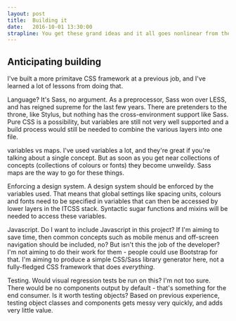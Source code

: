 ```yaml
---
layout: post
title:  Building it
date:   2016-10-01 13:30:00
strapline: You get these grand ideas and it all goes nonlinear from there.
---
```




## Anticipating building

I've built a more primitave CSS framework at a previous job, and I've learned a lot of lessons from doing that.

Language? It's Sass, no argument. As a preprocessor, Sass won over LESS, and has reigned supreme for the last few years. There are pretenders to the throne, like Stylus, but nothing has the cross-environment support like Sass. Pure CSS is a possibility, but variables are still not very well supported and a build process would still be needed to combine the various layers into one file.

variables vs maps. I've used variables a lot, and they're great if you're talking about a single concept. But as soon as you get near collections of concepts (collections of colours or fonts) they become unweildy. Sass maps are the way to go for these things.

Enforcing a design system. A design system should be enforced by the variables used. That means that global settings like spacing units, colours and fonts need to be specified in variables that can then be accessed by lower layers in the ITCSS stack. Syntactic sugar functions and mixins will be needed to access these variables.

Javascript. Do I want to include Javascript in this project? If I'm aiming to save time, then common concepts such as mobile menus and off-screen navigation should be included, no? But isn't this the job of the developer? I'm not aiming to do their work for them - people could use Bootstrap for that. I'm aiming to produce a simple CSS/Sass library generator here, not a fully-fledged CSS framework that does _everything_.

Testing. Would visual regression tests be run on this? I'm not too sure. There would be no components output by default - that's something for the end consumer. Is it worth testing objects? Based on previous experience, testing object classes and components gets messy very quickly, and adds very little value.
